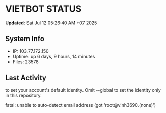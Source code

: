 # VIETBOT STATUS
**Updated**: Sat Jul 12 05:26:40 AM +07 2025

## System Info
- IP: 103.77.172.150
- Uptime: up 6 days, 9 hours, 14 minutes
- Files: 23578

## Last Activity

to set your account's default identity.
Omit --global to set the identity only in this repository.

fatal: unable to auto-detect email address (got 'root@vinh3690.(none)')
